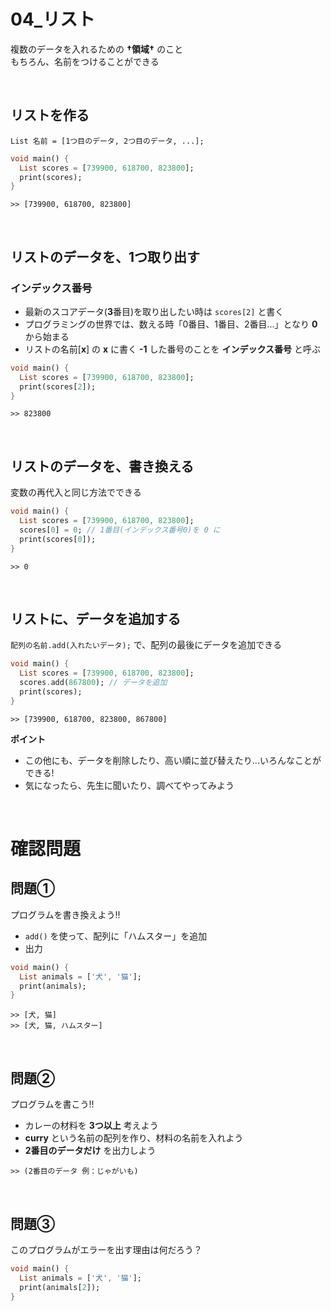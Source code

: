 # **04_リスト**

複数のデータを入れるための **†領域†** のこと  
もちろん、名前をつけることができる

<br>

## **リストを作る**

`List 名前 = [1つ目のデータ, 2つ目のデータ, ...];`

```dart
void main() {
  List scores = [739900, 618700, 823800];
  print(scores);
}
```

```
>> [739900, 618700, 823800]
```

<br>

## **リストのデータを、1つ取り出す**

### **インデックス番号**

- 最新のスコアデータ(**3**番目)を取り出したい時は 
`scores[2]` と書く  
- プログラミングの世界では、数える時「0番目、1番目、2番目...」となり **0** から始まる  
- リストの名前[**x**] の **x** に書く **-1** した番号のことを **インデックス番号** と呼ぶ

```dart
void main() {
  List scores = [739900, 618700, 823800];
  print(scores[2]);
}
```

```
>> 823800
```

<br>

## **リストのデータを、書き換える**

変数の再代入と同じ方法でできる

```dart
void main() {
  List scores = [739900, 618700, 823800];
  scores[0] = 0; // 1番目(インデックス番号0)を 0 に
  print(scores[0]);
}
```

```
>> 0
```

<br>

## **リストに、データを追加する**

`配列の名前.add(入れたいデータ);` で、配列の最後にデータを追加できる

```dart
void main() {
  List scores = [739900, 618700, 823800];
  scores.add(867800); // データを追加
  print(scores);
}
```

```
>> [739900, 618700, 823800, 867800]
```


**ポイント**
- この他にも、データを削除したり、高い順に並び替えたり...いろんなことができる!  
- 気になったら、先生に聞いたり、調べてやってみよう


<br>

# **確認問題**

## **問題①**
プログラムを書き換えよう!!
- `add()` を使って、配列に「ハムスター」を追加
- 出力

```dart
void main() {
  List animals = ['犬', '猫'];
  print(animals);
}
```

```
>> [犬, 猫]
>> [犬, 猫, ハムスター]
```

<br>

## **問題②**
プログラムを書こう!!
- カレーの材料を **3つ以上** 考えよう
- **curry** という名前の配列を作り、材料の名前を入れよう
- **2番目のデータだけ** を出力しよう
```
>> (2番目のデータ 例：じゃがいも)
```

<br>

## **問題③**

このプログラムがエラーを出す理由は何だろう？

```dart
void main() {
  List animals = ['犬', '猫'];
  print(animals[2]);
}
```